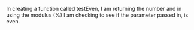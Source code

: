 In creating a function called testEven, I am returning the number and in using the modulus (%) I am checking to see if the parameter passed in, is even.